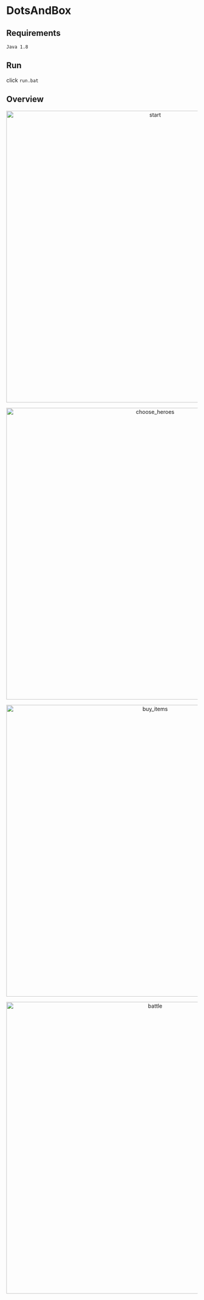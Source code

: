 # DotsAndBox

## Requirements
```
Java 1.8
```

## Run
click `run.bat`

## Overview
<p align="center">
  <img src="https://user-images.githubusercontent.com/7437595/95852948-31ab7b80-0d87-11eb-9933-81b167d698f9.jpg" alt="start" width="768"/>
</p>

<p align="center">
  <img src="https://user-images.githubusercontent.com/7437595/95852946-3112e500-0d87-11eb-9e7d-235993e21bfc.jpg" alt="choose_heroes" width="768"/>
</p>

<p align="center">
  <img https://user-images.githubusercontent.com/7437595/95852944-3112e500-0d87-11eb-8770-5c9a2761708e.jpg" alt="buy_items" width="768"/>
</p>

<p align="center">
  <img src="https://user-images.githubusercontent.com/7437595/95852939-2f492180-0d87-11eb-93ef-dd87a6db92a9.jpg" alt="battle" width="768"/>
</p>
